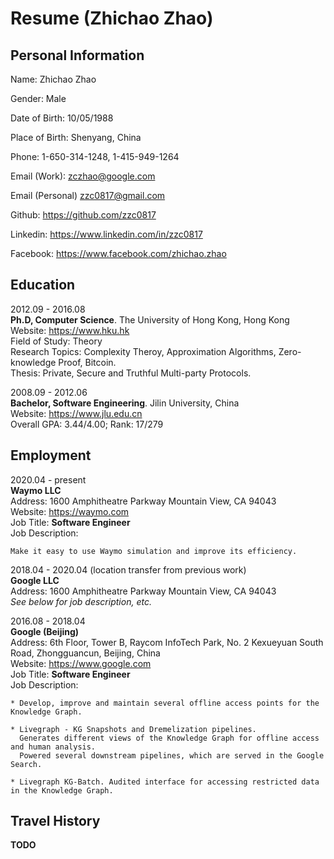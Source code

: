 Resume (Zhichao Zhao)
============
Personal Information
--------------------
Name: Zhichao Zhao

Gender: Male

Date of Birth: 10/05/1988

Place of Birth: Shenyang, China

Phone: 1-650-314-1248, 1-415-949-1264

Email (Work): zczhao@google.com

Email (Personal) zzc0817@gmail.com

Github: https://github.com/zzc0817

Linkedin: https://www.linkedin.com/in/zzc0817

Facebook: https://www.facebook.com/zhichao.zhao

Education
---------
2012.09 - 2016.08\
**Ph.D, Computer Science**. The University of Hong Kong, Hong Kong\
Website: https://www.hku.hk \
Field of Study: Theory\
Research Topics: Complexity Theroy, Approximation Algorithms, Zero-knowledge Proof, Bitcoin.\
Thesis: Private, Secure and Truthful Multi-party Protocols.

2008.09 - 2012.06\
**Bachelor, Software Engineering**. Jilin University, China\
Website: https://www.jlu.edu.cn \
Overall GPA: 3.44/4.00; Rank: 17/279


Employment
----------
2020.04 - present\
**Waymo LLC**\
Address: 1600 Amphitheatre Parkway Mountain View, CA 94043\
Website: https://waymo.com \
Job Title: **Software Engineer**\
Job Description:

    Make it easy to use Waymo simulation and improve its efficiency.

2018.04 - 2020.04 (location transfer from previous work)\
**Google LLC**\
Address: 1600 Amphitheatre Parkway Mountain View, CA 94043\
*See below for job description, etc.*

2016.08 - 2018.04\
**Google (Beijing)** \
Address: 6th Floor, Tower B, Raycom InfoTech Park, No. 2 Kexueyuan South Road, Zhongguancun, Beijing, China\
Website: https://www.google.com \
Job Title: **Software Engineer**\
Job Description:

    * Develop, improve and maintain several offline access points for the Knowledge Graph.

    * Livegraph - KG Snapshots and Dremelization pipelines.
      Generates different views of the Knowledge Graph for offline access and human analysis.
      Powered several downstream pipelines, which are served in the Google Search.

    * Livegraph KG-Batch. Audited interface for accessing restricted data in the Knowledge Graph.


Travel History
--------------
**TODO**
